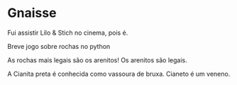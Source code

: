 # Gnaisse

Fui assistir Lilo & Stich no cinema, pois é.

Breve jogo sobre rochas no python 

As rochas mais legais são os arenitos! 
Os arenitos são legais.

A Cianita preta é conhecida como vassoura de bruxa.
Cianeto é um veneno. 